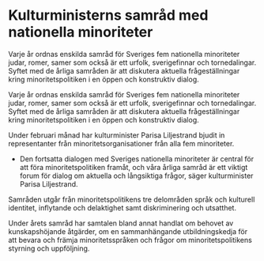 # Kulturministerns samråd med nationella minoriteter

Varje år ordnas enskilda samråd för Sveriges fem nationella minoriteter judar, romer, samer som också är ett urfolk, sverigefinnar och tornedalingar. Syftet med de årliga samråden är att diskutera aktuella frågeställningar kring minoritetspolitiken i en öppen och konstruktiv dialog.

Varje år ordnas enskilda samråd för Sveriges fem nationella minoriteter judar, romer, samer som också är ett urfolk, sverigefinnar och tornedalingar. Syftet med de årliga samråden är att diskutera aktuella frågeställningar kring minoritetspolitiken i en öppen och konstruktiv dialog.

Under februari månad har kulturminister Parisa Liljestrand bjudit in representanter från minoritetsorganisationer från alla fem minoriteter.

- Den fortsatta dialogen med Sveriges nationella minoriteter är central för att föra minoritetspolitiken framåt, och våra årliga samråd är ett viktigt forum för dialog om aktuella och långsiktiga frågor, säger kulturminister Parisa Liljestrand.

Samråden utgår från minoritetspolitikens tre delområden språk och kulturell identitet, inflytande och delaktighet samt diskriminering och utsatthet.

Under årets samråd har samtalen bland annat handlat om behovet av kunskapshöjande åtgärder, om en sammanhängande utbildningskedja för att bevara och främja minoritetsspråken och frågor om minoritetspolitikens styrning och uppföljning.
